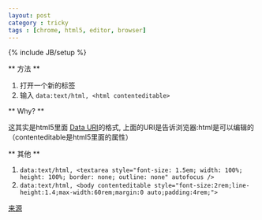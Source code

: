 ```yaml
---
layout: post
category : tricky
tags : [chrome, html5, editor, browser]
---
```

{% include JB/setup %}

** 方法 **

1. 打开一个新的标签
2. 输入
	`data:text/html, <html contenteditable>`


** Why? **

这其实是html5里面 [Data URI](http://www.nczonline.net/blog/2009/10/27/data-uris-explained/)的格式,
上面的URI是告诉浏览器:html是可以编辑的（contenteditable是html5里面的属性）

** 其他 **

1. `data:text/html, <textarea style="font-size: 1.5em; width: 100%; height: 100%; border: none; outline: none" autofocus />`
2. `data:text/html, <body contenteditable style="font-size:2rem;line-height:1.4;max-width:60rem;margin:0 auto;padding:4rem;">`

[来源](https://coderwall.com/p/lhsrcq)
